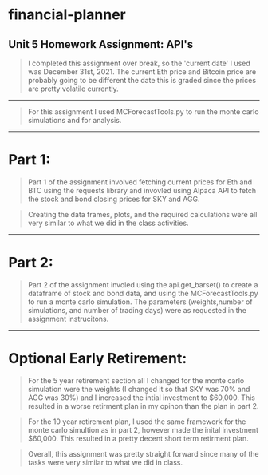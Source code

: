 # financial-planner
Unit 5 Homework Assignment: API's
----
>I completed this assignment over break, so the 'current date' I used was December 31st, 2021.
The current Eth price and Bitcoin price are probably going to be different the date this is graded since the prices are pretty volatile currently.
---
>For this assignment I used MCForecastTools.py to run the monte carlo simulations and for analysis.
---
# Part 1:
>Part 1 of the assignment involved fetching current prices for Eth and BTC using the requests library and invovled using Alpaca API to fetch the stock and bond closing prices for SKY and AGG.

>Creating the data frames, plots, and the required calculations were all very similar to what we did in the class activities. 
---
# Part 2:
>Part 2 of the assignment involed using the api.get_barset() to create a dataframe of stock and bond data, and using the MCForecastTools.py to run a monte carlo simulation.
The parameters (weights,number of simulations, and number of trading days) were as requested in the assignment instrucitons. 
---
# Optional Early Retirement:
>For the 5 year retirement section all I changed for the monte carlo simulation were the weights (I changed it so that SKY was 70% and AGG was 30%) and I increased the intial investment to $60,000. 
This resulted in a worse retirment plan in my opinon than the plan in part 2. 

>For the 10 year retirement plan, I used the same framework for the monte carlo simultion as in part 2, however made the inital investment $60,000.
This resulted in a pretty decent short term retirment plan.

>Overall, this assignment was pretty straight forward since many of the tasks were very similar to what we did in class. 

